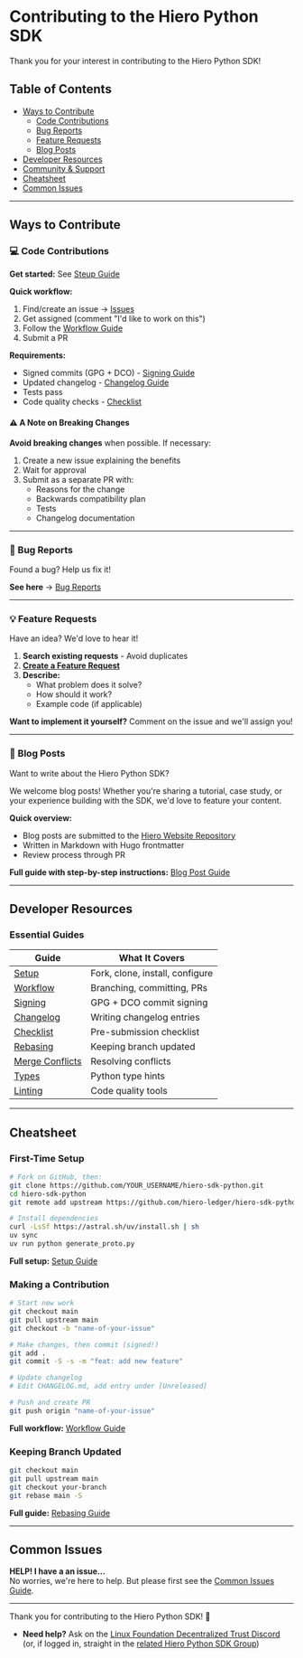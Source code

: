# Contributing to the Hiero Python SDK

Thank you for your interest in contributing to the Hiero Python SDK!

## Table of Contents

- [Ways to Contribute](#ways-to-contribute)
  - [Code Contributions](#-code-contributions)
  - [Bug Reports](#-bug-reports)
  - [Feature Requests](#-feature-requests)
  - [Blog Posts](#-blog-posts)
- [Developer Resources](#developer-resources)
- [Community & Support](#community--support)
- [Cheatsheet](#cheatsheet)
- [Common Issues](#common-issues)

---

## Ways to Contribute

### 💻 Code Contributions

**Get started:** See [Steup Guide](docs/sdk_developers/setup.md)

**Quick workflow:**
1. Find/create an issue → [Issues](https://github.com/hiero-ledger/hiero-sdk-python/issues)
2. Get assigned (comment "I'd like to work on this")
3. Follow the [Workflow Guide](docs/sdk_developers/workflow.md)
4. Submit a PR

**Requirements:**
- Signed commits (GPG + DCO) - [Signing Guide](docs/sdk_developers/signing.md)
- Updated changelog - [Changelog Guide](docs/sdk_developers/changelog_entry.md)
- Tests pass
- Code quality checks - [Checklist](docs/sdk_developers/checklist.md)


#### ⚠️ A Note on Breaking Changes

**Avoid breaking changes** when possible. If necessary:
1. Create a new issue explaining the benefits
2. Wait for approval
3. Submit as a separate PR with:
   - Reasons for the change
   - Backwards compatibility plan
   - Tests
   - Changelog documentation

---

### 🐛 Bug Reports

Found a bug? Help us fix it!

**See here** → [Bug Reports](docs/sdk_developers/bug.md)

---

### 💡 Feature Requests

Have an idea? We'd love to hear it!

1. **Search existing requests** - Avoid duplicates
2. **[Create a Feature Request](https://github.com/hiero-ledger/hiero-sdk-python/issues/new)**
3. **Describe:**
   - What problem does it solve?
   - How should it work?
   - Example code (if applicable)

**Want to implement it yourself?** Comment on the issue and we'll assign you!

---

### 📝 Blog Posts

Want to write about the Hiero Python SDK?

We welcome blog posts! Whether you're sharing a tutorial, case study, or your experience building with the SDK, we'd love to feature your content.

**Quick overview:**
- Blog posts are submitted to the [Hiero Website Repository](https://github.com/hiero-ledger/hiero-website)
- Written in Markdown with Hugo frontmatter
- Review process through PR

**Full guide with step-by-step instructions:** [Blog Post Guide](docs/sdk_developers/blog.md)

---

## Developer Resources

### Essential Guides

| Guide | What It Covers |
|-------|----------------|
| [Setup](docs/sdk_developers/setup.md) | Fork, clone, install, configure |
| [Workflow](docs/sdk_developers/workflow.md) | Branching, committing, PRs |
| [Signing](docs/sdk_developers/signing.md) | GPG + DCO commit signing |
| [Changelog](docs/sdk_developers/changelog_entry.md) | Writing changelog entries |
| [Checklist](docs/sdk_developers/checklist.md) | Pre-submission checklist |
| [Rebasing](docs/sdk_developers/rebasing.md) | Keeping branch updated |
| [Merge Conflicts](docs/sdk_developers/merge_conflicts.md) | Resolving conflicts |
| [Types](docs/sdk_developers/types.md) | Python type hints |
| [Linting](docs/sdk_developers/linting.md) | Code quality tools |

---

## Cheatsheet

### First-Time Setup
```bash
# Fork on GitHub, then:
git clone https://github.com/YOUR_USERNAME/hiero-sdk-python.git
cd hiero-sdk-python
git remote add upstream https://github.com/hiero-ledger/hiero-sdk-python.git

# Install dependencies
curl -LsSf https://astral.sh/uv/install.sh | sh
uv sync
uv run python generate_proto.py
```

**Full setup:** [Setup Guide](docs/sdk_developers/setup.md)

### Making a Contribution
```bash
# Start new work
git checkout main
git pull upstream main
git checkout -b "name-of-your-issue"

# Make changes, then commit (signed!)
git add .
git commit -S -s -m "feat: add new feature"

# Update changelog
# Edit CHANGELOG.md, add entry under [Unreleased]

# Push and create PR
git push origin "name-of-your-issue"
```

**Full workflow:** [Workflow Guide](docs/sdk_developers/workflow.md)

### Keeping Branch Updated
```bash
git checkout main
git pull upstream main
git checkout your-branch
git rebase main -S
```

**Full guide:** [Rebasing Guide](docs/sdk_developers/rebasing.md)

---

## Common Issues

**HELP! I have a an issue...**  
No worries, we're here to help. But please first see the [Common Issues Guide](docs/common_issues.md).


---

Thank you for contributing to the Hiero Python SDK! 🎉

- **Need help?** Ask on the [Linux Foundation Decentralized Trust Discord](https://discord.gg/hyperledger)
(or, if logged in, straight in the [related Hiero Python SDK Group](https://discord.com/channels/905194001349627914/1336494517544681563))